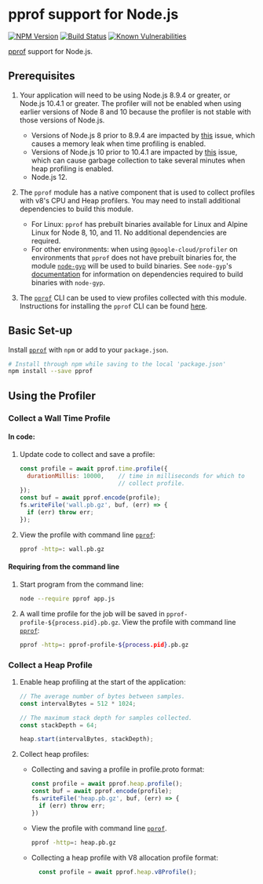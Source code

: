 # pprof support for Node.js

[![NPM Version][npm-image]][npm-url]
[![Build Status][circle-image]][circle-url]
[![Known Vulnerabilities][snyk-image]][snyk-url]

[pprof][pprof-url] support for Node.js.

## Prerequisites
1. Your application will need to be using Node.js 8.9.4 or greater, or Node.js 
10.4.1 or greater. The profiler will not be enabled when using earlier versions
of Node 8 and 10 because the profiler is not stable with those versions of
Node.js.
    * Versions of Node.js 8 prior to 8.9.4 are impacted by
    [this](https://bugs.chromium.org/p/v8/issues/detail?id=6623) issue, which
    causes a memory leak when time profiling is enabled.
    * Versions of Node.js 10 prior to 10.4.1 are impacted by
    [this](https://bugs.chromium.org/p/chromium/issues/detail?id=847863) issue,
    which can cause garbage collection to take several minutes when heap
    profiling is enabled.
    * Node.js 12.

2. The `pprof` module has a native component that is used to collect profiles 
with v8's CPU and Heap profilers. You may need to install additional
dependencies to build this module.
    * For Linux: `pprof` has prebuilt binaries available for Linux and Alpine
    Linux for Node 8, 10, and 11. No additional dependencies are required.
    * For other environments: when using `@google-cloud/profiler` on environments
    that `pprof` does not have prebuilt binaries for, the module
    [`node-gyp`](https://www.npmjs.com/package/node-gyp) will be used to
    build binaries. See `node-gyp`'s
    [documentation](https://github.com/nodejs/node-gyp#installation)
    for information on dependencies required to build binaries with `node-gyp`.

3. The [`pprof`][pprof-url] CLI can be used to view profiles collected with 
this module. Instructions for installing the `pprof` CLI can be found
[here][pprof-install-url].

## Basic Set-up

Install [`pprof`][npm-url] with `npm` or add to your `package.json`.
  ```sh
  # Install through npm while saving to the local 'package.json'
  npm install --save pprof
  ```

## Using the Profiler

### Collect a Wall Time Profile

#### In code:
1. Update code to collect and save a profile:
    ```javascript
    const profile = await pprof.time.profile({
      durationMillis: 10000,    // time in milliseconds for which to 
                                // collect profile.
    });
    const buf = await pprof.encode(profile);
    fs.writeFile('wall.pb.gz', buf, (err) => {
      if (err) throw err;
    });
    ```

2. View the profile with command line [`pprof`][pprof-url]:
    ```sh
    pprof -http=: wall.pb.gz
    ```

#### Requiring from the command line

1. Start program from the command line:
    ```sh
    node --require pprof app.js
    ```

2. A wall time profile for the job will be saved in 
`pprof-profile-${process.pid}.pb.gz`. View the profile with command line 
[`pprof`][pprof-url]:
    ```sh
    pprof -http=: pprof-profile-${process.pid}.pb.gz
    ```

### Collect a Heap Profile
1. Enable heap profiling at the start of the application:
    ```javascript
    // The average number of bytes between samples.
    const intervalBytes = 512 * 1024;

    // The maximum stack depth for samples collected.
    const stackDepth = 64;

    heap.start(intervalBytes, stackDepth); 
    ```
2. Collect heap profiles:
  
    * Collecting and saving a profile in profile.proto format:
        ```javascript
        const profile = await pprof.heap.profile();
        const buf = await pprof.encode(profile);
        fs.writeFile('heap.pb.gz', buf, (err) => {
          if (err) throw err;
        })
        ```

    * View the profile with command line [`pprof`][pprof-url].
        ```sh
        pprof -http=: heap.pb.gz
        ```
    
    * Collecting a heap profile with  V8 allocation profile format:
        ```javascript
          const profile = await pprof.heap.v8Profile();
        ``` 

[circle-image]: https://circleci.com/gh/google/pprof-nodejs.svg?style=svg
[circle-url]: https://circleci.com/gh/google/pprof-nodejs
[coveralls-image]: https://coveralls.io/repos/google/pprof-nodejs/badge.svg?branch=master&service=github
[npm-image]: https://badge.fury.io/js/pprof.svg
[npm-url]: https://npmjs.org/package/pprof
[pprof-url]: https://github.com/google/pprof
[pprof-install-url]: https://github.com/google/pprof#building-pprof
[snyk-image]: https://snyk.io/test/github/google/pprof-nodejs/badge.svg
[snyk-url]: https://snyk.io/test/github/google/pprof-nodejs
